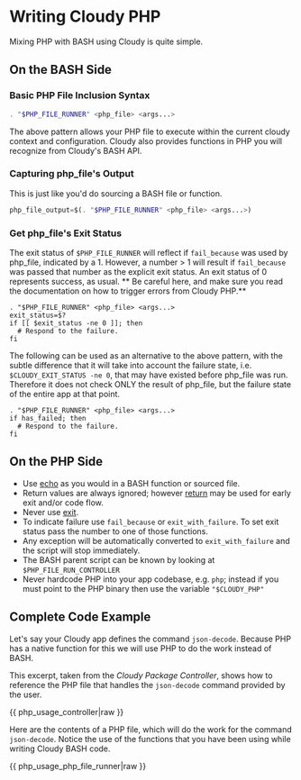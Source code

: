 <!--
id: php_file_runner
tags: ''
-->

# Writing Cloudy PHP

Mixing PHP with BASH using Cloudy is quite simple.

## On the BASH Side

### Basic PHP File Inclusion Syntax

```php
. "$PHP_FILE_RUNNER" <php_file> <args...>
```

The above pattern allows your PHP file to execute within the current cloudy context and configuration. Cloudy also provides functions in PHP you will recognize from Cloudy's BASH API.

### Capturing php_file's Output

This is just like you'd do sourcing a BASH file or function.

```php
php_file_output=$(. "$PHP_FILE_RUNNER" <php_file> <args...>)
```

### Get php_file's Exit Status

The exit status of `$PHP_FILE_RUNNER` will reflect if `fail_because` was used by php_file, indicated by a 1. However, a number > 1 will result if `fail_because` was passed that number as the explicit exit status. An exit status of 0 represents success, as usual.  ** Be careful here, and make sure you read the documentation on how to trigger errors from Cloudy PHP.**

```shell
. "$PHP_FILE_RUNNER" <php_file> <args...>
exit_status=$?
if [[ $exit_status -ne 0 ]]; then
  # Respond to the failure.
fi 
```

The following can be used as an alternative to the above pattern, with the subtle difference that it will take into account the failure state, i.e. `$CLOUDY_EXIT_STATUS -ne 0`, that may have existed before php_file was run. Therefore it does not check ONLY the result of php_file, but the failure state of the entire app at that point.

```shell
. "$PHP_FILE_RUNNER" <php_file> <args...>
if has_failed; then
  # Respond to the failure.
fi 
```

## On the PHP Side

* Use [echo](https://www.php.net/manual/en/function.echo.php) as you would in a BASH function or sourced file.
* Return values are always ignored; however [return](https://www.php.net/manual/en/function.return.php) may be used for early exit and/or code flow.
* Never use [exit](https://www.php.net/manual/en/function.exit.php).
* To indicate failure use `fail_because` or `exit_with_failure`. To set exit status pass the number to one of those functions.
* Any exception will be automatically converted to `exit_with_failure` and the script will stop immediately.
* The BASH parent script can be known by looking at `$PHP_FILE_RUN_CONTROLLER`
* Never hardcode PHP into your app codebase, e.g. `php`; instead if you must point to the PHP binary then use the variable `"$CLOUDY_PHP"`

## Complete Code Example

Let's say your Cloudy app defines the command  `json-decode`. Because PHP has a native function for this we will use PHP to do the work instead of BASH.

This excerpt, taken from the _Cloudy Package Controller_, shows how to reference the PHP file that handles the `json-decode` command provided by the user.

{{ php_usage_controller|raw }}

Here are the contents of a PHP file, which will do the work for the command `json-decode`. Notice the use of the functions that you have been using while writing Cloudy BASH code.

{{ php_usage_php_file_runner|raw }}
